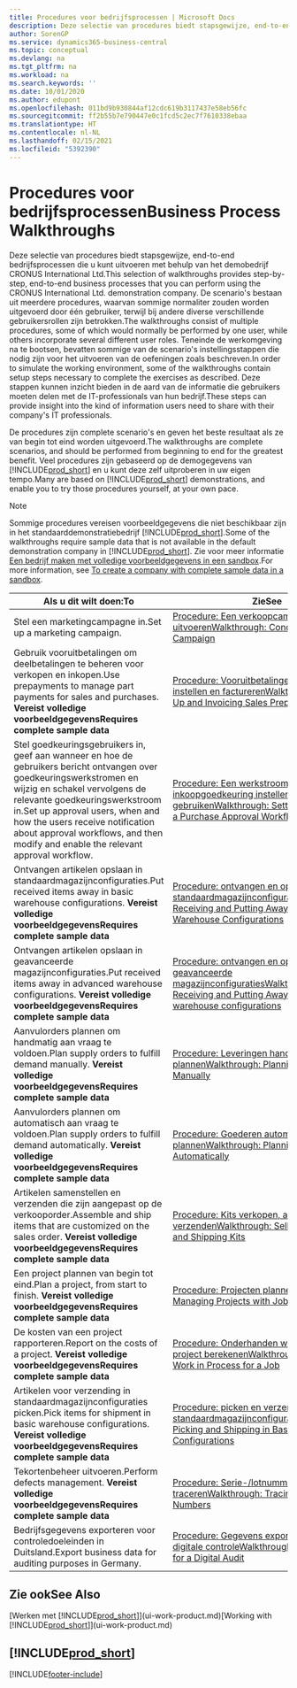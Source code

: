 ```yaml
---
title: Procedures voor bedrijfsprocessen | Microsoft Docs
description: Deze selectie van procedures biedt stapsgewijze, end-to-end bedrijfsprocessen die u kunt uitvoeren met behulp van het demobedrijf CRONUS International Ltd.
author: SorenGP
ms.service: dynamics365-business-central
ms.topic: conceptual
ms.devlang: na
ms.tgt_pltfrm: na
ms.workload: na
ms.search.keywords: ''
ms.date: 10/01/2020
ms.author: edupont
ms.openlocfilehash: 011bd9b930844af12cdc619b3117437e58eb56fc
ms.sourcegitcommit: ff2b55b7e790447e0c1fcd5c2ec7f7610338ebaa
ms.translationtype: HT
ms.contentlocale: nl-NL
ms.lasthandoff: 02/15/2021
ms.locfileid: "5392390"
---
```

# <a name="business-process-walkthroughs"></a><span data-ttu-id="e259b-103">Procedures voor bedrijfsprocessen</span><span class="sxs-lookup"><span data-stu-id="e259b-103">Business Process Walkthroughs</span></span>

<span data-ttu-id="e259b-104">Deze selectie van procedures biedt stapsgewijze, end-to-end bedrijfsprocessen die u kunt uitvoeren met behulp van het demobedrijf CRONUS International Ltd.</span><span class="sxs-lookup"><span data-stu-id="e259b-104">This selection of walkthroughs provides step-by-step, end-to-end business processes that you can perform using the CRONUS International Ltd. demonstration company.</span></span> <span data-ttu-id="e259b-105">De scenario's bestaan uit meerdere procedures, waarvan sommige normaliter zouden worden uitgevoerd door één gebruiker, terwijl bij andere diverse verschillende gebruikersrollen zijn betrokken.</span><span class="sxs-lookup"><span data-stu-id="e259b-105">The walkthroughs consist of multiple procedures, some of which would normally be performed by one user, while others incorporate several different user roles.</span></span> <span data-ttu-id="e259b-106">Teneinde de werkomgeving na te bootsen, bevatten sommige van de scenario's instellingsstappen die nodig zijn voor het uitvoeren van de oefeningen zoals beschreven.</span><span class="sxs-lookup"><span data-stu-id="e259b-106">In order to simulate the working environment, some of the walkthroughs contain setup steps necessary to complete the exercises as described.</span></span> <span data-ttu-id="e259b-107">Deze stappen kunnen inzicht bieden in de aard van de informatie die gebruikers moeten delen met de IT-professionals van hun bedrijf.</span><span class="sxs-lookup"><span data-stu-id="e259b-107">These steps can provide insight into the kind of information users need to share with their company's IT professionals.</span></span>  

 <span data-ttu-id="e259b-108">De procedures zijn complete scenario's en geven het beste resultaat als ze van begin tot eind worden uitgevoerd.</span><span class="sxs-lookup"><span data-stu-id="e259b-108">The walkthroughs are complete scenarios, and should be performed from beginning to end for the greatest benefit.</span></span> <span data-ttu-id="e259b-109">Veel procedures zijn gebaseerd op de demogegevens van [!INCLUDE[prod_short](includes/prod_short.md)] en u kunt deze zelf uitproberen in uw eigen tempo.</span><span class="sxs-lookup"><span data-stu-id="e259b-109">Many are based on [!INCLUDE[prod_short](includes/prod_short.md)] demonstrations, and enable you to try those procedures yourself, at your own pace.</span></span>  

> [!NOTE]
> <span data-ttu-id="e259b-110">Sommige procedures vereisen voorbeeldgegevens die niet beschikbaar zijn in het standaarddemonstratiebedrijf [!INCLUDE[prod_short](includes/prod_short.md)].</span><span class="sxs-lookup"><span data-stu-id="e259b-110">Some of the walkthroughs require sample data that is not available in the default demonstration company in [!INCLUDE[prod_short](includes/prod_short.md)].</span></span> <span data-ttu-id="e259b-111">Zie voor meer informatie [Een bedrijf maken met volledige voorbeeldgegevens in een sandbox](across-how-create-sandbox-environment.md#to-create-a-company-with-complete-sample-data-in-a-sandbox).</span><span class="sxs-lookup"><span data-stu-id="e259b-111">For more information, see [To create a company with complete sample data in a sandbox](across-how-create-sandbox-environment.md#to-create-a-company-with-complete-sample-data-in-a-sandbox).</span></span>

|<span data-ttu-id="e259b-112">Als u dit wilt doen:</span><span class="sxs-lookup"><span data-stu-id="e259b-112">To</span></span>|<span data-ttu-id="e259b-113">Zie</span><span class="sxs-lookup"><span data-stu-id="e259b-113">See</span></span>|  
|--------|---------|  
|<span data-ttu-id="e259b-114">Stel een marketingcampagne in.</span><span class="sxs-lookup"><span data-stu-id="e259b-114">Set up a marketing campaign.</span></span>|[<span data-ttu-id="e259b-115">Procedure: Een verkoopcampagne uitvoeren</span><span class="sxs-lookup"><span data-stu-id="e259b-115">Walkthrough: Conducting a Sales Campaign</span></span>](walkthrough-conducting-a-sales-campaign.md)|  
|<span data-ttu-id="e259b-116">Gebruik vooruitbetalingen om deelbetalingen te beheren voor verkopen en inkopen.</span><span class="sxs-lookup"><span data-stu-id="e259b-116">Use prepayments to manage part payments for sales and purchases.</span></span> <span data-ttu-id="e259b-117">**Vereist volledige voorbeeldgegevens**</span><span class="sxs-lookup"><span data-stu-id="e259b-117">**Requires complete sample data**</span></span> |[<span data-ttu-id="e259b-118">Procedure: Vooruitbetalingen verkoop instellen en factureren</span><span class="sxs-lookup"><span data-stu-id="e259b-118">Walkthrough: Setting Up and Invoicing Sales Prepayments</span></span>](walkthrough-setting-up-and-invoicing-sales-prepayments.md)|  
|<span data-ttu-id="e259b-119">Stel goedkeuringsgebruikers in, geef aan wanneer en hoe de gebruikers bericht ontvangen over goedkeuringswerkstromen en wijzig en schakel vervolgens de relevante goedkeuringswerkstroom in.</span><span class="sxs-lookup"><span data-stu-id="e259b-119">Set up approval users, when and how the users receive notification about approval workflows, and then modify and enable the relevant approval workflow.</span></span>|[<span data-ttu-id="e259b-120">Procedure: Een werkstroom voor inkoopgoedkeuring instellen en gebruiken</span><span class="sxs-lookup"><span data-stu-id="e259b-120">Walkthrough: Setting Up and Using a Purchase Approval Workflow</span></span>](walkthrough-setting-up-and-using-a-purchase-approval-workflow.md)|  
|<span data-ttu-id="e259b-121">Ontvangen artikelen opslaan in standaardmagazijnconfiguraties.</span><span class="sxs-lookup"><span data-stu-id="e259b-121">Put received items away in basic warehouse configurations.</span></span> <span data-ttu-id="e259b-122">**Vereist volledige voorbeeldgegevens**</span><span class="sxs-lookup"><span data-stu-id="e259b-122">**Requires complete sample data**</span></span>|[<span data-ttu-id="e259b-123">Procedure: ontvangen en opslaan in standaardmagazijnconfiguraties</span><span class="sxs-lookup"><span data-stu-id="e259b-123">Walkthrough: Receiving and Putting Away in Basic Warehouse Configurations</span></span>](walkthrough-receiving-and-putting-away-in-basic-warehousing.md)|  
|<span data-ttu-id="e259b-124">Ontvangen artikelen opslaan in geavanceerde magazijnconfiguraties.</span><span class="sxs-lookup"><span data-stu-id="e259b-124">Put received items away in advanced warehouse configurations.</span></span> <span data-ttu-id="e259b-125">**Vereist volledige voorbeeldgegevens**</span><span class="sxs-lookup"><span data-stu-id="e259b-125">**Requires complete sample data**</span></span>|[<span data-ttu-id="e259b-126">Procedure: ontvangen en opslaan in geavanceerde magazijnconfiguraties</span><span class="sxs-lookup"><span data-stu-id="e259b-126">Walkthrough: Receiving and Putting Away in advanced warehouse configurations</span></span>](walkthrough-receiving-and-putting-away-in-advanced-warehousing.md)|  
|<span data-ttu-id="e259b-127">Aanvulorders plannen om handmatig aan vraag te voldoen.</span><span class="sxs-lookup"><span data-stu-id="e259b-127">Plan supply orders to fulfill demand manually.</span></span> <span data-ttu-id="e259b-128">**Vereist volledige voorbeeldgegevens**</span><span class="sxs-lookup"><span data-stu-id="e259b-128">**Requires complete sample data**</span></span>|[<span data-ttu-id="e259b-129">Procedure: Leveringen handmatig plannen</span><span class="sxs-lookup"><span data-stu-id="e259b-129">Walkthrough: Planning Supplies Manually</span></span>](walkthrough-planning-supplies-manually.md)|  
|<span data-ttu-id="e259b-130">Aanvulorders plannen om automatisch aan vraag te voldoen.</span><span class="sxs-lookup"><span data-stu-id="e259b-130">Plan supply orders to fulfill demand automatically.</span></span> <span data-ttu-id="e259b-131">**Vereist volledige voorbeeldgegevens**</span><span class="sxs-lookup"><span data-stu-id="e259b-131">**Requires complete sample data**</span></span>|[<span data-ttu-id="e259b-132">Procedure: Goederen automatisch plannen</span><span class="sxs-lookup"><span data-stu-id="e259b-132">Walkthrough: Planning Supplies Automatically</span></span>](walkthrough-planning-supplies-automatically.md)|  
|<span data-ttu-id="e259b-133">Artikelen samenstellen en verzenden die zijn aangepast op de verkooporder.</span><span class="sxs-lookup"><span data-stu-id="e259b-133">Assemble and ship items that are customized on the sales order.</span></span> <span data-ttu-id="e259b-134">**Vereist volledige voorbeeldgegevens**</span><span class="sxs-lookup"><span data-stu-id="e259b-134">**Requires complete sample data**</span></span>|[<span data-ttu-id="e259b-135">Procedure: Kits verkopen, assembleren en verzenden</span><span class="sxs-lookup"><span data-stu-id="e259b-135">Walkthrough: Selling, Assembling, and Shipping Kits</span></span>](walkthrough-selling-assembling-and-shipping-kits.md)|  
|<span data-ttu-id="e259b-136">Een project plannen van begin tot eind.</span><span class="sxs-lookup"><span data-stu-id="e259b-136">Plan a project, from start to finish.</span></span> <span data-ttu-id="e259b-137">**Vereist volledige voorbeeldgegevens**</span><span class="sxs-lookup"><span data-stu-id="e259b-137">**Requires complete sample data**</span></span>|[<span data-ttu-id="e259b-138">Procedure: Projecten plannen</span><span class="sxs-lookup"><span data-stu-id="e259b-138">Walkthrough: Managing Projects with Jobs</span></span>](walkthrough-managing-projects-with-jobs.md)|  
|<span data-ttu-id="e259b-139">De kosten van een project rapporteren.</span><span class="sxs-lookup"><span data-stu-id="e259b-139">Report on the costs of a project.</span></span> <span data-ttu-id="e259b-140">**Vereist volledige voorbeeldgegevens**</span><span class="sxs-lookup"><span data-stu-id="e259b-140">**Requires complete sample data**</span></span>|[<span data-ttu-id="e259b-141">Procedure: Onderhanden werk voor een project berekenen</span><span class="sxs-lookup"><span data-stu-id="e259b-141">Walkthrough: Calculating Work in Process for a Job</span></span>](walkthrough-calculating-work-in-process-for-a-job.md)|  
|<span data-ttu-id="e259b-142">Artikelen voor verzending in standaardmagazijnconfiguraties picken.</span><span class="sxs-lookup"><span data-stu-id="e259b-142">Pick items for shipment in basic warehouse configurations.</span></span> <span data-ttu-id="e259b-143">**Vereist volledige voorbeeldgegevens**</span><span class="sxs-lookup"><span data-stu-id="e259b-143">**Requires complete sample data**</span></span>|[<span data-ttu-id="e259b-144">Procedure: picken en verzenden in standaardmagazijnconfiguraties</span><span class="sxs-lookup"><span data-stu-id="e259b-144">Walkthrough: Picking and Shipping in Basic Warehouse Configurations</span></span>](walkthrough-picking-and-shipping-in-basic-warehousing.md)|  
|<span data-ttu-id="e259b-145">Tekortenbeheer uitvoeren.</span><span class="sxs-lookup"><span data-stu-id="e259b-145">Perform defects management.</span></span> <span data-ttu-id="e259b-146">**Vereist volledige voorbeeldgegevens**</span><span class="sxs-lookup"><span data-stu-id="e259b-146">**Requires complete sample data**</span></span>|[<span data-ttu-id="e259b-147">Procedure: Serie-/lotnummers traceren</span><span class="sxs-lookup"><span data-stu-id="e259b-147">Walkthrough: Tracing Serial-Lot Numbers</span></span>](walkthrough-tracing-serial-lot-numbers.md)|
|<span data-ttu-id="e259b-148">Bedrijfsgegevens exporteren voor controledoeleinden in Duitsland.</span><span class="sxs-lookup"><span data-stu-id="e259b-148">Export business data for auditing purposes in Germany.</span></span>|[<span data-ttu-id="e259b-149">Procedure: Gegevens exporteren voor een digitale controle</span><span class="sxs-lookup"><span data-stu-id="e259b-149">Walkthrough: Exporting Data for a Digital Audit</span></span>](LocalFunctionality/Germany/walkthrough-exporting-data-for-a-digital-audit.md)|

## <a name="see-also"></a><span data-ttu-id="e259b-150">Zie ook</span><span class="sxs-lookup"><span data-stu-id="e259b-150">See Also</span></span>

<span data-ttu-id="e259b-151">[Werken met [!INCLUDE[prod_short](includes/prod_short.md)]](ui-work-product.md)</span><span class="sxs-lookup"><span data-stu-id="e259b-151">[Working with [!INCLUDE[prod_short](includes/prod_short.md)]](ui-work-product.md)</span></span>  

## [!INCLUDE[prod_short](includes/free_trial_md.md)]  


[!INCLUDE[footer-include](includes/footer-banner.md)]